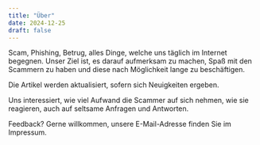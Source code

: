```yaml
---
title: "Über"
date: 2024-12-25
draft: false
---
```


Scam, Phishing, Betrug, alles Dinge, welche uns täglich im Internet begegnen. Unser Ziel ist, es darauf aufmerksam zu machen, Spaß mit den Scammern zu haben und diese nach Möglichkeit lange zu beschäftigen.

Die Artikel werden aktualisiert, sofern sich Neuigkeiten ergeben.

Uns interessiert, wie viel Aufwand die Scammer auf sich nehmen, wie sie reagieren, auch auf seltsame Anfragen und Antworten.

Feedback? Gerne willkommen, unsere E-Mail-Adresse finden Sie im Impressum.